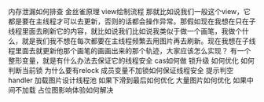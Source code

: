 内存泄漏如何排查
金丝雀原理
view绘制流程
那就比如说我们一般这个view，它都是要在主线程才可以去更新，否则的话都会操作异常。那假如现在我想在只在子线程里面去刷新它的内容，就比如说我们比如说我类似于做一个画笔，我做个什么，就是我们我不想在每次都要在主线程频繁去用图片再去刷新。现在我想在子线程里面去就更新他那个画笔的画画出来的那个轨迹，大家应该怎么实现？
有一个整形变量，就是有什么办法去保证它的线程安全
cas如何做
锁升级 如何优化 如何判断当前锁
为什么要有relock
成员变量不加锁如何保证线程安全 提示判空
handler
加载图片设计线程池
如果下滑到最后如何优化 大量图片如何优化 如果中间不加载 占位图影响体验如何解决